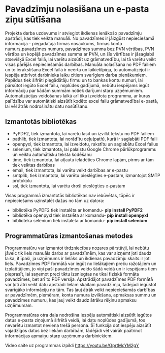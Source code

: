 # Pavadzīmju nolasīšana un e-pasta ziņu sūtīšana
Projekta darba uzdevums ir atvieglot ikdienas ienākošo pavadzīmju apstrādi, kas tiek veikta manuāli. No pavadzīmes ir jāizgūst nepieciešamā informācija - piegādātāja firmas nosaukums, firmas konta numurs,pavadzīmes numurs, pavadzīmes summa bez PVN vērtības, PVN vērtība un kopējā pavadzīmes summa ar PVN, un šīs vērtības ir jāsaglabā atsevišķā Excel failā, lai varētu aizsūtīt uz grāmatvedību, lai tā varētu veikt visas pārējās nepieciešamās darbības. Manuāla nolasīšana no PDF failiem un to ierakstīšana Excel failā ir neērta un laikietilpīga, to automatizējot ir iespēja atbrīvot darbinieka laiku citiem svarīgiem darba pienākumiem. Papildus tiek šifrēti piegādātāju firmu un to bankas kontu numuri, lai pārsūtot iegūto Excel failu, noplūdes gadījumā, nebūtu iespējams iegūt informāciju par kādām summām notiek darījumi starp uzņēmumiem. Automatizācijas veidošanas laikā arī tika izveidota programma, ar kuras palīdzību var automātiski aizsūtīt kodēto excel failu grāmatvedībai e-pastā, lai vēl ātrāk nodrošinātu datu nosūtīšanu.

## Izmantotās bibliotēkas
- PyPDF2, tiek izmantota, lai varētu lasīt un izvilkt tekstu no PDF failiem
- pathlib, tiek izmantota, lai norādītu ceļu(path), kurā ir saglabāti PDF faili
- openpyxl, tiek izmantota, lai izveidotu, rakstītu un saglabātu Excel failus
- selenium, tiek izmantota, lai palaistu Google Chrome pārlūkprogrammu un veiktu automātisku teksta kodēšanu
- time, tiek izmantota, lai atļautu ielādēties Chrome lapām, pirms ar tām tiek veiktas darbības
- email, tiek izmantota, lai varētu veikt darbības ar e-pastu
- smtplib, tiek izmantota, lai varētu pieslēgties e-pastam, izmantojot SMTP protokolu
- ssl, tiek izmantota, lai varētu droši pieslēgties e-pastam

Visas programmā izmantotās bibliotēkas nav iebūvētas, tāpēc ir nepieciešams uzinstalēt dažas no tām uz datora:
- bibliotēka PyPDF2 tiek instalēta ar komandu- **pip install PyPDF2**
- bibliotēka openpyxl tiek instalēta ar komandu- **pip install openpyxl**
- bibliotēka selenium tiek instalēta ar komandu- **pip install selenium**

## Programmatūras izmantošanas metodes
Programmatūru var izmantot tirdzniecības nozares pārstāvji, lai nebūtu jāveic tik liels manuāls darbs ar pavadzīmēm, kas var aizņemt ļoti daudz laika, it īpaši, ja uzņēmums ir lielāks un ikdienas pavadzīmju skaits ir ļoti liels. Pavadzīmes PDF formātā var iegūt no lielākajiem preču ražotājiem un izplatītājiem, jo viņi paši pavadzīmes veido šādā veidā un ir iespējams tiem pieprasīt, lai saņemot preci tiktu izsniegtas ne tikai fiziskā formāta pavadzīmes, bet arī to PDF versija. Apstrādājot pavadzīmes PDF formātā var ļoti ātri veikt datu apstrādi lielam skaitam pavadzīmju, tādējādi iegūstot svarīgāko informāciju no tām. Tas ļauj ātrāk veikt nepieciešamās darbības ar pavadzīmēm, piemēram, konta numura izvilkšana, apmaksas summu un pavadzīmes numuru, kas ļauj veikt daudz ātrāku rēķinu apmaksu uzņēmumam.

Programmatūras otra daļa nodrošina iespēju automātiski aizsūtīt iegūtos datus e-pasta ziņojumā šifrētā veidā, lai datu noplūdes gadījumā, tos nevarētu izmantot neviena trešā persona. Šī funkcija dot iespēju aizsūtīt vajadzīgos datus bez liekām darbībām, tādējādi vēl vairāk paātrinot informācijas apmaiņu starp uzņēmuma darbiniekiem.

Video saite uz programmas izpildi https://youtu.be/GprtMcYM2gY
